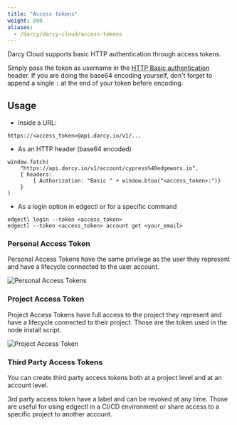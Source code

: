 ```yaml
---
title: "Access tokens"
weight: 800
aliases:
  - /darcy/darcy-cloud/access-tokens
---
```

Darcy Cloud supports basic HTTP authentication through access tokens.

Simply pass the token as username in
the [HTTP Basic authentication](https://en.wikipedia.org/wiki/Basic_access_authentication) header.
If you are doing the base64 encoding yourself, don't forget to append a single `:` at the end of
your token before encoding.

## Usage

* Inside a URL:

```text
https://<access_token>@api.darcy.io/v1/...
```

* As an HTTP header (base64 encoded)

```text
window.fetch(
    "https://api.darcy.io/v1/account/cypress%40edgeworx.io",
    { headers:
        { Authorization: "Basic " + window.btoa("<access_token>:")}
    }
)
```

* As a login option in edgectl or for a specific command

```shell
edgectl login --token <access_token>
edgectl --token <access_token> account get <your_email>
```

### Personal Access Token

Personal Access Tokens have the same privilege as the user they represent and have a lifecycle
connected to the user account.

![Personal Access Tokens](</images/image (23).png>)

### Project Access Token

Project Access Tokens have full access to the project they represent and have a lifecycle connected
to their project. Those are the token used in the node install script.

![Project Access Token](</images/image (29).png>)

### Third Party Access Tokens

You can create third party access tokens both at a project level and at an account level.

3rd party access token have a label and can be revoked at any time. Those are useful for using
edgectl in a CI/CD environment or share access to a specific project to another account.
